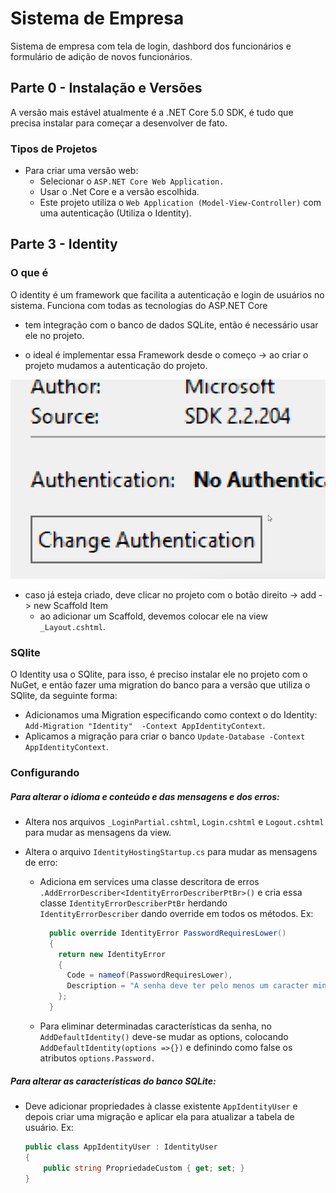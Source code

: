 # Sistema de Empresa

Sistema de empresa com tela de login, dashbord dos funcionários e formulário de adição de novos funcionários.

## Parte 0 - Instalação e Versões

A versão mais estável atualmente é a .NET Core 5.0 SDK, é tudo que precisa instalar para começar a desenvolver de fato.

### Tipos de Projetos

- Para criar uma versão web:
  - Selecionar o `ASP.NET Core Web Application.`
  - Usar o .Net Core e a versão escolhida.
  - Este projeto utiliza o `Web Application (Model-View-Controller)` com uma autenticação (Utiliza o Identity).
## Parte 3 - Identity

### O que é

O identity é um framework que facilita a autenticação e login de usuários no sistema. Funciona com todas as tecnologias do ASP.NET Core

- tem integração com o banco de dados SQLite, então é necessário usar ele no projeto.

- o ideal é implementar essa Framework desde o começo -> ao criar o projeto mudamos a autenticação do projeto.

![Onde alterar autenticação](Autentication.png)

- caso já esteja criado, deve clicar no projeto com o botão direito -> add -> new Scaffold Item
  - ao adicionar um Scaffold, devemos colocar ele na view `_Layout.cshtml`.

### SQlite

O Identity usa o SQlite, para isso, é preciso instalar ele no projeto com o NuGet, e então fazer uma migration do banco para a versão que utiliza o SQlite, da seguinte forma:
  - Adicionamos uma Migration especificando como context o do Identity: `Add-Migration "Identity"  -Context AppIdentityContext`.
  - Aplicamos a migração para criar o banco `Update-Database -Context AppIdentityContext`.
  
### Configurando

##### Para alterar o idioma e conteúdo e das mensagens e dos erros:

- Altera nos arquivos `_LoginPartial.cshtml`, `Login.cshtml` e `Logout.cshtml` para mudar as mensagens da view.

- Altera o arquivo `IdentityHostingStartup.cs` para mudar as mensagens de erro:
  - Adiciona em services uma classe descritora de erros `.AddErrorDescriber<IdentityErrorDescriberPtBr>()` e cria essa classe `IdentityErrorDescriberPtBr` herdando `IdentityErrorDescriber` dando override em todos os métodos. Ex:
    ```cs
      public override IdentityError PasswordRequiresLower()
      {
        return new IdentityError
        {
          Code = nameof(PasswordRequiresLower),
          Description = "A senha deve ter pelo menos um caracter minúsculo."
        };
      }
    ```
  - Para eliminar determinadas características da senha, no `AddDefaultIdentity()` deve-se mudar as options, colocando `AddDefaultIdentity(options =>{})` e definindo como false os atributos `options.Password.`

##### Para alterar as características do banco SQLite:

- Deve adicionar propriedades à classe existente `AppIdentityUser` e depois criar uma migração e aplicar ela para atualizar a tabela de usuário. Ex:
  ```cs
  public class AppIdentityUser : IdentityUser
  {
      public string PropriedadeCustom { get; set; }
  }
  ```
